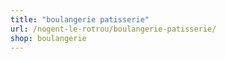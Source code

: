 ```yaml
---
title: "boulangerie patisserie"
url: /nogent-le-rotrou/boulangerie-patisserie/
shop: boulangerie
---
```

